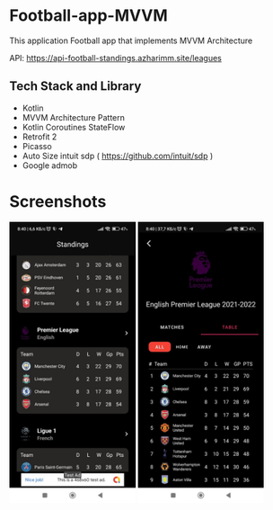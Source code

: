 # Football-app-MVVM
This application Football app that implements MVVM Architecture 

API: https://api-football-standings.azharimm.site/leagues
<H2>Tech Stack and Library</H2>

- Kotlin
- MVVM Architecture Pattern
- Kotlin Coroutines StateFlow
- Retrofit 2
- Picasso
- Auto Size intuit sdp ( https://github.com/intuit/sdp )
- Google admob


# Screenshots
<a href="https://github.com/Ilhom0549/Football-app-MVVM/blob/master/screenshots/first.jpg" target="_blank"><img src="https://github.com/Ilhom0549/Football-app-MVVM/blob/master/screenshots/first.jpg" height="500"></a>
<a href="https://github.com/Ilhom0549/Football-app-MVVM/blob/master/screenshots/second.jpg" target="_blank"><img src="https://github.com/Ilhom0549/Football-app-MVVM/blob/master/screenshots/second.jpg" height="500"></a>

